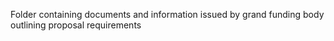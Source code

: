 Folder containing documents and information issued by grand funding body outlining proposal requirements
